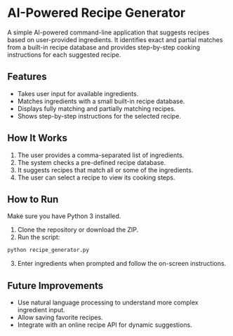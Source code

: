 
# AI-Powered Recipe Generator

A simple AI-powered command-line application that suggests recipes based on user-provided ingredients. It identifies exact and partial matches from a built-in recipe database and provides step-by-step cooking instructions for each suggested recipe.

## Features

- Takes user input for available ingredients.
- Matches ingredients with a small built-in recipe database.
- Displays fully matching and partially matching recipes.
- Shows step-by-step instructions for the selected recipe.

## How It Works

1. The user provides a comma-separated list of ingredients.
2. The system checks a pre-defined recipe database.
3. It suggests recipes that match all or some of the ingredients.
4. The user can select a recipe to view its cooking steps.

## How to Run

Make sure you have Python 3 installed.

1. Clone the repository or download the ZIP.
2. Run the script:

```bash
python recipe_generator.py
```

3. Enter ingredients when prompted and follow the on-screen instructions.

## Future Improvements

- Use natural language processing to understand more complex ingredient input.
- Allow saving favorite recipes.
- Integrate with an online recipe API for dynamic suggestions.

